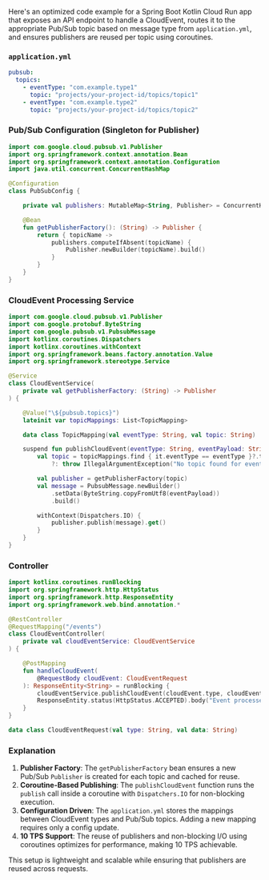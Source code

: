 Here's an optimized code example for a Spring Boot Kotlin Cloud Run app that exposes an API endpoint to handle a CloudEvent, routes it to the appropriate Pub/Sub topic based on message type from `application.yml`, and ensures publishers are reused per topic using coroutines.

### `application.yml`

```yaml
pubsub:
  topics:
    - eventType: "com.example.type1"
      topic: "projects/your-project-id/topics/topic1"
    - eventType: "com.example.type2"
      topic: "projects/your-project-id/topics/topic2"
```

### Pub/Sub Configuration (Singleton for Publisher)

```kotlin
import com.google.cloud.pubsub.v1.Publisher
import org.springframework.context.annotation.Bean
import org.springframework.context.annotation.Configuration
import java.util.concurrent.ConcurrentHashMap

@Configuration
class PubSubConfig {

    private val publishers: MutableMap<String, Publisher> = ConcurrentHashMap()

    @Bean
    fun getPublisherFactory(): (String) -> Publisher {
        return { topicName ->
            publishers.computeIfAbsent(topicName) {
                Publisher.newBuilder(topicName).build()
            }
        }
    }
}
```

### CloudEvent Processing Service

```kotlin
import com.google.cloud.pubsub.v1.Publisher
import com.google.protobuf.ByteString
import com.google.pubsub.v1.PubsubMessage
import kotlinx.coroutines.Dispatchers
import kotlinx.coroutines.withContext
import org.springframework.beans.factory.annotation.Value
import org.springframework.stereotype.Service

@Service
class CloudEventService(
    private val getPublisherFactory: (String) -> Publisher
) {

    @Value("\${pubsub.topics}")
    lateinit var topicMappings: List<TopicMapping>

    data class TopicMapping(val eventType: String, val topic: String)

    suspend fun publishCloudEvent(eventType: String, eventPayload: String) {
        val topic = topicMappings.find { it.eventType == eventType }?.topic
            ?: throw IllegalArgumentException("No topic found for event type $eventType")

        val publisher = getPublisherFactory(topic)
        val message = PubsubMessage.newBuilder()
            .setData(ByteString.copyFromUtf8(eventPayload))
            .build()

        withContext(Dispatchers.IO) {
            publisher.publish(message).get()
        }
    }
}
```

### Controller

```kotlin
import kotlinx.coroutines.runBlocking
import org.springframework.http.HttpStatus
import org.springframework.http.ResponseEntity
import org.springframework.web.bind.annotation.*

@RestController
@RequestMapping("/events")
class CloudEventController(
    private val cloudEventService: CloudEventService
) {

    @PostMapping
    fun handleCloudEvent(
        @RequestBody cloudEvent: CloudEventRequest
    ): ResponseEntity<String> = runBlocking {
        cloudEventService.publishCloudEvent(cloudEvent.type, cloudEvent.data)
        ResponseEntity.status(HttpStatus.ACCEPTED).body("Event processed")
    }
}

data class CloudEventRequest(val type: String, val data: String)
```

### Explanation

1. **Publisher Factory**: The `getPublisherFactory` bean ensures a new Pub/Sub `Publisher` is created for each topic and cached for reuse.
2. **Coroutine-Based Publishing**: The `publishCloudEvent` function runs the `publish` call inside a coroutine with `Dispatchers.IO` for non-blocking execution.
3. **Configuration Driven**: The `application.yml` stores the mappings between CloudEvent types and Pub/Sub topics. Adding a new mapping requires only a config update.
4. **10 TPS Support**: The reuse of publishers and non-blocking I/O using coroutines optimizes for performance, making 10 TPS achievable.

This setup is lightweight and scalable while ensuring that publishers are reused across requests.
